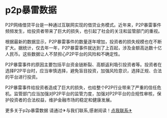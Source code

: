 # p2p暴雷数据

P2P网络借贷平台是一种通过互联网实现的借贷业务模式。近年来，P2P暴雷事件频频发生，给投资者带来了巨大的损失，也引起了社会的关注和监管部门的重视。

根据最新的数据显示，P2P暴雷事件的数量逐年增加，投资者的损失规模也在不断扩大。据统计，仅去年一年，P2P暴雷事件就达到了上百起，涉及金额高达数十亿人民币。这些数据让人不禁担心P2P平台的风险和不确定性。

P2P暴雷事件的原因主要包括平台资金链断裂、高额返利吸引投资者等。投资者在选择P2P平台时，应当审慎选择，避免盲目投资，加强风险意识，选择正规、合法的平台进行投资。

P2P暴雷事件给投资者造成了巨大的损失，也给整个P2P行业带来了严重的信任危机。监管部门应当加强对P2P平台的监管力度，加强对P2P平台的合规性审核，保护投资者的合法权益，维护金融市场的稳定和健康发展。

更多关于p2p暴雷数据 请通过✈与我们联系,感谢阅读！[点我联系✈](https://us.G208.com)